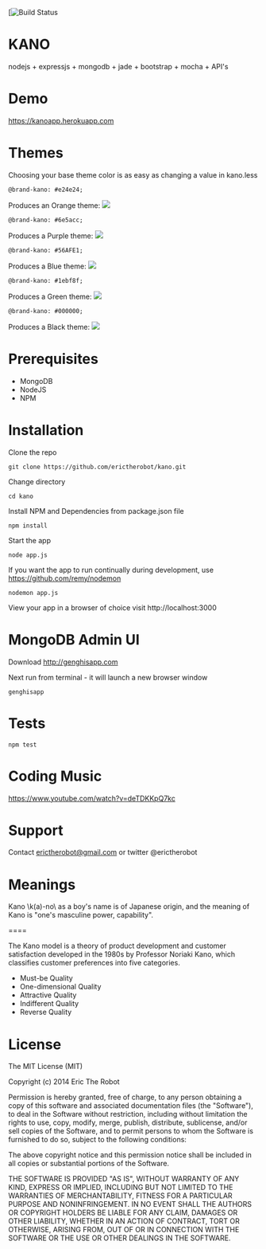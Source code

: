[![Build Status](https://travis-ci.org/erictherobot/kano.svg?branch=master)

KANO
====

nodejs + expressjs + mongodb + jade + bootstrap + mocha + API's

Demo
====

https://kanoapp.herokuapp.com

Themes
====

Choosing your base theme color is as easy as changing a value in kano.less

    @brand-kano: #e24e24;

Produces an Orange theme:
![](http://stopbrain.com/content/images/2014/Apr/Screen_Shot_2014_04_06_at_10_43_04_AM.png)

    @brand-kano: #6e5acc;

Produces a Purple theme:
![](http://stopbrain.com/content/images/2014/Apr/Screen_Shot_2014_04_06_at_10_46_43_AM.png)

    @brand-kano: #56AFE1;

Produces a Blue theme:
![](http://stopbrain.com/content/images/2014/Apr/Screen_Shot_2014_04_06_at_10_49_16_AM.png)

    @brand-kano: #1ebf8f;

Produces a Green theme:
![](http://stopbrain.com/content/images/2014/Apr/Screen_Shot_2014_04_06_at_10_58_41_AM.png)

    @brand-kano: #000000;

Produces a Black theme:
![](http://stopbrain.com/content/images/2014/Apr/Screen_Shot_2014_04_06_at_10_56_09_AM.png)

Prerequisites
====

- MongoDB
- NodeJS
- NPM

Installation
====

Clone the repo

    git clone https://github.com/erictherobot/kano.git

Change directory

    cd kano

Install NPM and Dependencies from package.json file

    npm install

Start the app

    node app.js

If you want the app to run continually during development, use https://github.com/remy/nodemon

    nodemon app.js

View your app in a browser of choice visit http://localhost:3000

MongoDB Admin UI
====

Download http://genghisapp.com

Next run from terminal - it will launch a new browser window

    genghisapp

Tests
====

    npm test

Coding Music
====

https://www.youtube.com/watch?v=deTDKKpQ7kc

Support
====

Contact erictherobot@gmail.com or twitter @erictherobot

Meanings
====

Kano \k(a)-no\ as a boy's name is of Japanese origin, and the meaning of Kano is "one's masculine power, capability".

====

The Kano model is a theory of product development and customer satisfaction developed in the 1980s by Professor Noriaki Kano, which classifies customer preferences into five categories.

- Must-be Quality
- One-dimensional Quality
- Attractive Quality
- Indifferent Quality
- Reverse Quality

License
====

The MIT License (MIT)

Copyright (c) 2014 Eric The Robot

Permission is hereby granted, free of charge, to any person obtaining a copy
of this software and associated documentation files (the "Software"), to deal
in the Software without restriction, including without limitation the rights
to use, copy, modify, merge, publish, distribute, sublicense, and/or sell
copies of the Software, and to permit persons to whom the Software is
furnished to do so, subject to the following conditions:

The above copyright notice and this permission notice shall be included in all
copies or substantial portions of the Software.

THE SOFTWARE IS PROVIDED "AS IS", WITHOUT WARRANTY OF ANY KIND, EXPRESS OR
IMPLIED, INCLUDING BUT NOT LIMITED TO THE WARRANTIES OF MERCHANTABILITY,
FITNESS FOR A PARTICULAR PURPOSE AND NONINFRINGEMENT. IN NO EVENT SHALL THE
AUTHORS OR COPYRIGHT HOLDERS BE LIABLE FOR ANY CLAIM, DAMAGES OR OTHER
LIABILITY, WHETHER IN AN ACTION OF CONTRACT, TORT OR OTHERWISE, ARISING FROM,
OUT OF OR IN CONNECTION WITH THE SOFTWARE OR THE USE OR OTHER DEALINGS IN THE
SOFTWARE.
